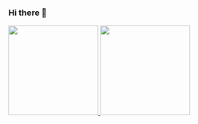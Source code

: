 ### Hi there 👋

<!--
**JoseDelVallee/JoseDelVallee** is a ✨ _special_ ✨ repository because its `README.md` (this file) appears on your GitHub profile.

Here are some ideas to get you started:

- 🔭 I’m currently working on ...
- 🌱 I’m currently learning ...
- 👯 I’m looking to collaborate on ...
- 🤔 I’m looking for help with ...
- 💬 Ask me about ...
- 📫 How to reach me: ...
- 😄 Pronouns: ...
- ⚡ Fun fact: ...
-->

<div>
  <a href="https://github.com/JoseDelVallee">
  <img height="180em"src="https://github-readme-stats.vercel.app/api?username-JoseDelVallee&show_icons=true&theme-dracula&include_all_commits-true&count_private-true"/>
  <img height="180em"src="https://github-readme-stats.vercel.app/api/top-langs/?username-JoseDelVallee&layout-compact&langs_count-16&theme-dracula"/>
</div>
